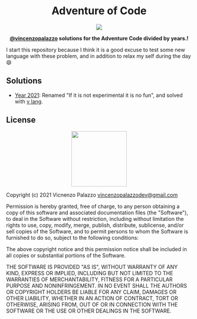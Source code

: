 <div align="center">
  <h1>Adventure of Code</h1>

  <img src="https://codeadventure.org/wp-content/uploads/2020/03/code-adventure-logo.jpg" />

  <p>
    <strong><a href="https://github.com/vincenzopalazzo">@vincenzopalazzo</a> solutions for the Adventure Code divided by years.!</strong>
  </p>
</div>



I start this repository because I think it is a good excuse to test some new language with these 
problem, and in addition to relax my self during the day :smile:


## Solutions

- [Year 2021](2021): Renamed "If it is not experimental it is no fun", and solved with [v lang](https://vlang.io/).


## License

<div align="center">
  <img src="https://opensource.org/files/osi_keyhole_300X300_90ppi_0.png" width="150" height="150"/>
</div>

Copyright (c) 2021 Vicnenzo Palazzo vincenzopalazzodev@gmail.com

Permission is hereby granted, free of charge, to any person obtaining a copy of this software and associated documentation files (the "Software"), 
to deal in the Software without restriction, including without limitation the rights to use, copy, modify, merge, publish, distribute, 
sublicense, and/or sell copies of the Software, and to permit persons to whom the Software is furnished to do so, subject to the following conditions:

The above copyright notice and this permission notice shall be included in all copies or substantial portions of the Software.

THE SOFTWARE IS PROVIDED "AS IS", WITHOUT WARRANTY OF ANY KIND, EXPRESS OR IMPLIED, INCLUDING BUT NOT LIMITED TO THE WARRANTIES OF MERCHANTABILITY, 
FITNESS FOR A PARTICULAR PURPOSE AND NONINFRINGEMENT. IN NO EVENT SHALL THE AUTHORS OR COPYRIGHT HOLDERS BE LIABLE FOR ANY CLAIM, 
DAMAGES OR OTHER LIABILITY, WHETHER IN AN ACTION OF CONTRACT, TORT OR OTHERWISE, ARISING FROM, OUT OF OR IN CONNECTION WITH THE SOFTWARE OR THE USE 
OR OTHER DEALINGS IN THE SOFTWARE.